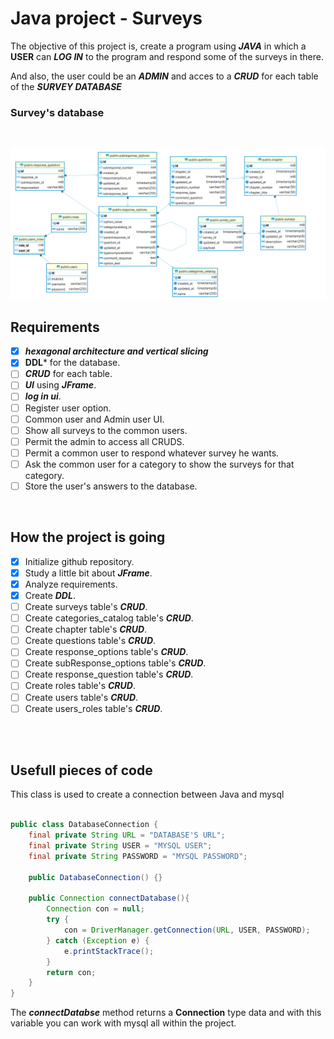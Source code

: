 # Java project - Surveys

The objective of this project is, create a program using ***JAVA*** in which a **USER** can ***LOG IN*** to the program and respond some of the surveys in there. 

And also, the user could be an ***ADMIN*** and acces to a ***CRUD*** for each table of the ***SURVEY DATABASE***  

### Survey's database

<br>

![Relative](/src/main/resources/dbDiagram.png)


## Requirements

* [x] ***hexagonal architecture and vertical slicing*** 
* [x] **DDL*** for the database.
* [ ] ***CRUD*** for each table.
* [ ] ***UI*** using ***JFrame***.
* [ ] ***log in ui***.
* [ ] Register user option.
* [ ] Common user and Admin user UI.
* [ ] Show all surveys to the common users.
* [ ] Permit the admin to access all CRUDS.
* [ ] Permit a common user to respond whatever survey he wants.
* [ ] Ask the common user for a category to show the surveys for that category.
* [ ] Store the user's answers to the database.

<br>

## How the project is going

* [x] Initialize github repository.
* [x] Study a little bit about ***JFrame***.
* [x] Analyze requirements.
* [x] Create ***DDL***. 
* [ ] Create surveys table's ***CRUD***.
* [ ] Create categories_catalog table's ***CRUD***.
* [ ] Create chapter table's ***CRUD***.
* [ ] Create questions table's ***CRUD***.
* [ ] Create response_options table's ***CRUD***.
* [ ] Create subResponse_options table's ***CRUD***.
* [ ] Create response_question table's ***CRUD***.
* [ ] Create roles table's ***CRUD***.
* [ ] Create users table's ***CRUD***.
* [ ] Create users_roles table's ***CRUD***.

<br>
<br>

## Usefull pieces of code

This class is used to create a connection between Java and mysql

```java

public class DatabaseConnection {
    final private String URL = "DATABASE'S URL";
    final private String USER = "MYSQL USER";
    final private String PASSWORD = "MYSQL PASSWORD";

    public DatabaseConnection() {}

    public Connection connectDatabase(){
        Connection con = null;
        try {
            con = DriverManager.getConnection(URL, USER, PASSWORD); 
        } catch (Exception e) {
            e.printStackTrace();
        }
        return con;
    }
}
```

The ***connectDatabse*** method returns a **Connection** type data and with this variable you can work with mysql all within the project.
